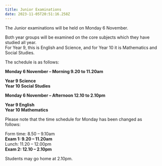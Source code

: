 ```yaml
---
title: Junior Examinations
date: 2023-11-05T20:51:16.258Z
---
```

The Junior examinations will be held on Monday 6 November.  

Both year groups will be examined on the core subjects which they have studied all year.  
For Year 9, this is English and Science, and for Year 10 it is Mathematics and Social Studies.

The schedule is as follows:


**Monday 6 November – Morning
9.20 to 11.20am**	

**Year 9 Science  
Year 10 Social Studies**

**Monday 6 November – Afternoon
12.10 to 2.10pm**

**Year 9 English  
Year 10 Mathematics** 




Please note that the time schedule for Monday has been changed as follows:

Form time:     	8.50 – 9.10am  
**Exam 1:       9.20 – 11.20am**  
Lunch:         	11.20 – 12.00pm  
**Exam 2:       12.10 – 2.10pm**  

Students may go home at 2.10pm.

  


